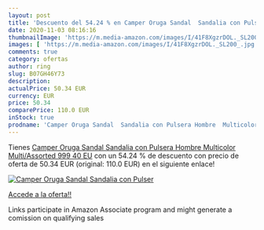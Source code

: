 ```yaml
---
layout: post
title: 'Descuento del 54.24 % en Camper Oruga Sandal  Sandalia con Pulser'
date: 2020-11-03 08:16:16
thumbnailImage: 'https://m.media-amazon.com/images/I/41F8XgzrDOL._SL200_.jpg'
images: [ 'https://m.media-amazon.com/images/I/41F8XgzrDOL._SL200_.jpg' ]
comments: true
category: ofertas
author: ring
slug: B07GH46Y73
description:
actualPrice: 50.34 EUR
currency: EUR
price: 50.34
comparePrice: 110.0 EUR
inStock: true
prodname: 'Camper Oruga Sandal  Sandalia con Pulsera Hombre  Multicolor  Multi/Assorted 999   40 EU'
---
```


Tienes [Camper Oruga Sandal  Sandalia con Pulsera Hombre  Multicolor  Multi/Assorted 999   40 EU](https://www.amazon.es/dp/B07GH46Y73/?tag=tolees-21) con un 54.24 % de descuento con precio de oferta de 50.34 EUR (original: 110.0 EUR) en el siguiente enlace!

[![Camper Oruga Sandal  Sandalia con Pulser](https://m.media-amazon.com/images/I/41F8XgzrDOL._SL200_.jpg)](https://www.amazon.es/dp/B07GH46Y73/?tag=tolees-21)

[Accede a la oferta!!](https://www.amazon.es/dp/B07GH46Y73/?tag=tolees-21)

Links participate in Amazon Associate program and might generate a comission on qualifying sales


